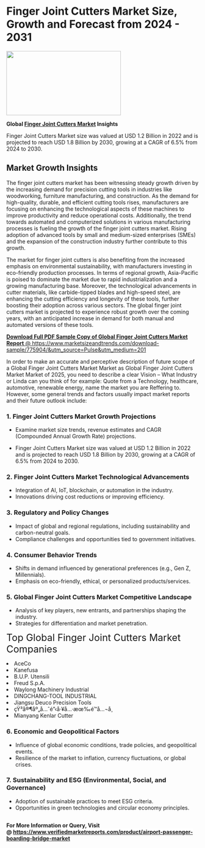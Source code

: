 <H1>Finger Joint Cutters Market Size, Growth and Forecast from 2024 - 2031</H1><img class="aligncenter size-medium wp-image-584254" src="https://thirdeyenews.in/wp-content/uploads/2024/09/Global-Market-Research-300x168.jpeg" alt="" width="300" height="168" /><p><strong>Global&nbsp;<a href="https://www.marketsizeandtrends.com/download-sample/775904/&amp;utm_source=Pulse&amp;utm_medium=201">Finger Joint Cutters Market</a> Insights</strong></p><p>Finger Joint Cutters Market size was valued at USD 1.2 Billion in 2022 and is projected to reach USD 1.8 Billion by 2030, growing at a CAGR of 6.5% from 2024 to 2030.</p><p><h2>Market Growth Insights</h2> <p>The finger joint cutters market has been witnessing steady growth driven by the increasing demand for precision cutting tools in industries like woodworking, furniture manufacturing, and construction. As the demand for high-quality, durable, and efficient cutting tools rises, manufacturers are focusing on enhancing the technological aspects of these machines to improve productivity and reduce operational costs. Additionally, the trend towards automated and computerized solutions in various manufacturing processes is fueling the growth of the finger joint cutters market. Rising adoption of advanced tools by small and medium-sized enterprises (SMEs) and the expansion of the construction industry further contribute to this growth.</p> <p><a href="#"></a></p> <p>The market for finger joint cutters is also benefiting from the increased emphasis on environmental sustainability, with manufacturers investing in eco-friendly production processes. In terms of regional growth, Asia-Pacific is poised to dominate the market due to rapid industrialization and a growing manufacturing base. Moreover, the technological advancements in cutter materials, like carbide-tipped blades and high-speed steel, are enhancing the cutting efficiency and longevity of these tools, further boosting their adoption across various sectors. The global finger joint cutters market is projected to experience robust growth over the coming years, with an anticipated increase in demand for both manual and automated versions of these tools.</p> <p><a href="#"></p><p><span class=""><strong>Download Full PDF Sample Copy of Global Finger Joint Cutters Market Report</strong> @ <a href="https://www.marketsizeandtrends.com/download-sample/775904/&amp;utm_source=Pulse&amp;utm_medium=201" target="_blank">https://www.marketsizeandtrends.com/download-sample/775904/&amp;utm_source=Pulse&amp;utm_medium=201</a></span></p><p>In order to make an accurate and perceptive description of future scope of a Global&nbsp;Finger Joint Cutters Market Market as Global&nbsp;Finger Joint Cutters Market Market of 2025, you need to describe a clear Vision &ndash; What Industry or Linda can you think of for example: Quote from a Technology, healthcare, automotive, renewable energy, name the market you are Reffering to. However, some general trends and factors usually impact market reports and their future outlook include:</p><h3>1.&nbsp;<strong>Finger Joint Cutters Market Growth Projections</strong></h3><ul><li>Examine market size trends, revenue estimates and CAGR (Compounded Annual Growth Rate) projections.</li><li><p>Finger Joint Cutters Market size was valued at USD 1.2 Billion in 2022 and is projected to reach USD 1.8 Billion by 2030, growing at a CAGR of 6.5% from 2024 to 2030.</p></li></ul><h3>2.&nbsp;<strong>Finger Joint Cutters Market Technological Advancements</strong></h3><ul><li>Integration of AI, IoT, blockchain, or automation in the industry.</li><li>Innovations driving cost reductions or improving efficiency.</li></ul><h3>3.&nbsp;<strong>Regulatory and Policy Changes</strong></h3><ul><li>Impact of global and regional regulations, including sustainability and carbon-neutral goals.</li><li>Compliance challenges and opportunities tied to government initiatives.</li></ul><h3>4.&nbsp;<strong>Consumer Behavior Trends</strong></h3><ul><li>Shifts in demand influenced by generational preferences (e.g., Gen Z, Millennials).</li><li>Emphasis on eco-friendly, ethical, or personalized products/services.</li></ul><h3>5.&nbsp;<strong>Global Finger Joint Cutters Market Competitive Landscape</strong></h3><ul><li>Analysis of key players, new entrants, and partnerships shaping the industry.</li><li>Strategies for differentiation and market penetration.</li></ul><p data-pm-slice="1 1 []"><span style="color: inherit; font-family: inherit; font-size: 25px;">Top Global Finger Joint Cutters Market Companies</span></p><div class="" data-test-id=""><p><li>AceCo</li><li> Kanefusa</li><li> B.U.P. Utensili</li><li> Freud S.p.A.</li><li> Waylong Machinery Industrial</li><li> DINGCHANG-TOOL INDUSTRIAL</li><li> Jiangsu Deuco Precision Tools</li><li> çŸ³å®¶åº„å…ˆé”‹å·¥å…·æœ‰é™å…¬å¸</li><li> Mianyang Kenlar Cutter</li></p></div><h3>6.&nbsp;<strong>Economic and Geopolitical Factors</strong></h3><ul><li>Influence of global economic conditions, trade policies, and geopolitical events.</li><li>Resilience of the market to inflation, currency fluctuations, or global crises.</li></ul><h3>7.&nbsp;<strong>Sustainability and ESG (Environmental, Social, and Governance)</strong></h3><ul><li>Adoption of sustainable practices to meet ESG criteria.</li><li>Opportunities in green technologies and circular economy principles.</li></ul><h2><strong style="font-size: 14px;">For More Information or Query, Visit @&nbsp;</strong><a style="background-color: #ffffff; font-size: 14px;" href="https://www.marketsizeandtrends.com/report/finger-joint-cutters-market/" target="_blank">https://www.verifiedmarketreports.com/product/airport-passenger-boarding-bridge-market</a></h2>
